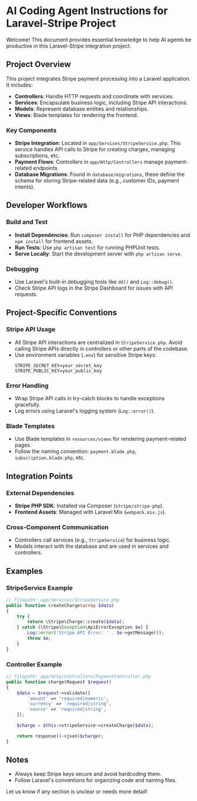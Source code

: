 # AI Coding Agent Instructions for Laravel-Stripe Project

Welcome! This document provides essential knowledge to help AI agents be productive in this Laravel-Stripe integration project.

## Project Overview

This project integrates Stripe payment processing into a Laravel application. It includes:
- **Controllers**: Handle HTTP requests and coordinate with services.
- **Services**: Encapsulate business logic, including Stripe API interactions.
- **Models**: Represent database entities and relationships.
- **Views**: Blade templates for rendering the frontend.

### Key Components
- **Stripe Integration**: Located in `app/Services/StripeService.php`. This service handles API calls to Stripe for creating charges, managing subscriptions, etc.
- **Payment Flows**: Controllers in `app/Http/Controllers` manage payment-related endpoints.
- **Database Migrations**: Found in `database/migrations`, these define the schema for storing Stripe-related data (e.g., customer IDs, payment intents).

## Developer Workflows

### Build and Test
- **Install Dependencies**: Run `composer install` for PHP dependencies and `npm install` for frontend assets.
- **Run Tests**: Use `php artisan test` for running PHPUnit tests.
- **Serve Locally**: Start the development server with `php artisan serve`.

### Debugging
- Use Laravel's built-in debugging tools like `dd()` and `Log::debug()`.
- Check Stripe API logs in the Stripe Dashboard for issues with API requests.

## Project-Specific Conventions

### Stripe API Usage
- All Stripe API interactions are centralized in `StripeService.php`. Avoid calling Stripe APIs directly in controllers or other parts of the codebase.
- Use environment variables (`.env`) for sensitive Stripe keys:
  ```
  STRIPE_SECRET_KEY=your_secret_key
  STRIPE_PUBLIC_KEY=your_public_key
  ```

### Error Handling
- Wrap Stripe API calls in try-catch blocks to handle exceptions gracefully.
- Log errors using Laravel's logging system (`Log::error()`).

### Blade Templates
- Use Blade templates in `resources/views` for rendering payment-related pages.
- Follow the naming convention: `payment.blade.php`, `subscription.blade.php`, etc.

## Integration Points

### External Dependencies
- **Stripe PHP SDK**: Installed via Composer (`stripe/stripe-php`).
- **Frontend Assets**: Managed with Laravel Mix (`webpack.mix.js`).

### Cross-Component Communication
- Controllers call services (e.g., `StripeService`) for business logic.
- Models interact with the database and are used in services and controllers.

## Examples

### StripeService Example
```php
// filepath: app/Services/StripeService.php
public function createCharge(array $data)
{
    try {
        return \Stripe\Charge::create($data);
    } catch (\Stripe\Exception\ApiErrorException $e) {
        Log::error('Stripe API Error: ' . $e->getMessage());
        throw $e;
    }
}
```

### Controller Example
```php
// filepath: app/Http/Controllers/PaymentController.php
public function charge(Request $request)
{
    $data = $request->validate([
        'amount' => 'required|numeric',
        'currency' => 'required|string',
        'source' => 'required|string',
    ]);

    $charge = $this->stripeService->createCharge($data);

    return response()->json($charge);
}
```

## Notes
- Always keep Stripe keys secure and avoid hardcoding them.
- Follow Laravel's conventions for organizing code and naming files.

Let us know if any section is unclear or needs more detail!
